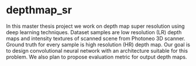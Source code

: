 # depthmap_sr
In this master thesis project we work on depth map super resolution using deep learning techniques. Dataset samples are low resolution (LR) depth maps and intensity textures of scanned scene from Photoneo 3D scanner. Ground truth for every sample is high resolution (HR) depth map. Our goal is to design convolutional neural network with an architecture suitable for this problem. We also plan to propose evaluation metric for output depth maps.

